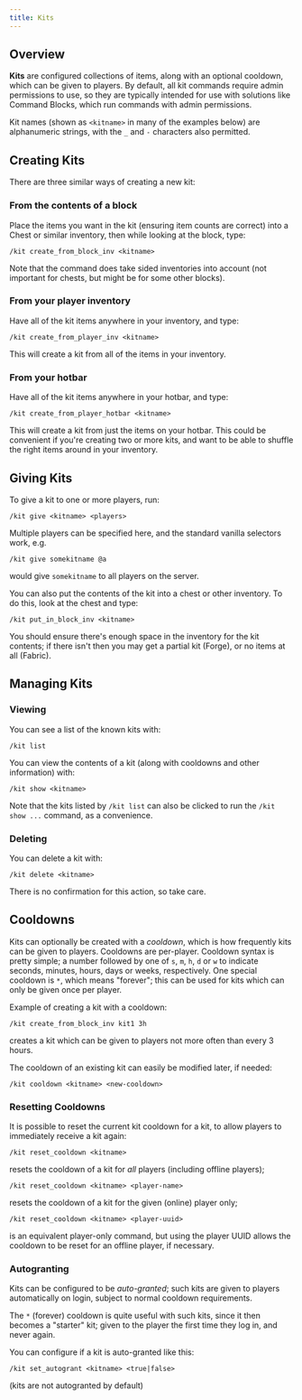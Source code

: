 ```yaml
---
title: Kits
---
```


## Overview

**Kits** are configured collections of items, along with an optional cooldown, which can be given to players. By default, all kit commands require admin permissions to use, so they are typically intended for use with solutions like Command Blocks, which run commands with admin permissions.

Kit names (shown as `<kitname>` in many of the examples below) are alphanumeric strings, with the `_` and `-` characters also permitted.

## Creating Kits

There are three similar ways of creating a new kit:

### From the contents of a block

Place the items you want in the kit (ensuring item counts are correct) into a Chest or similar inventory, then while looking at the block, type:

`/kit create_from_block_inv <kitname>`

Note that the command does take sided inventories into account (not important for chests, but might be for some other blocks).

### From your player inventory

Have all of the kit items anywhere in your inventory, and type:

`/kit create_from_player_inv <kitname>`

This will create a kit from all of the items in your inventory.

### From your hotbar

Have all of the kit items anywhere in your hotbar, and type:

`/kit create_from_player_hotbar <kitname>`

This will create a kit from just the items on your hotbar. This could be convenient if you're creating two or more kits, and want to be able to shuffle the right items around in your inventory.

## Giving Kits

To give a kit to one or more players, run:

`/kit give <kitname> <players>`

Multiple players can be specified here, and the standard vanilla selectors work, e.g.

`/kit give somekitname @a`

would give `somekitname` to all players on the server.

You can also put the contents of the kit into a chest or other inventory. To do this, look at the chest and type:

`/kit put_in_block_inv <kitname>`

You should ensure there's enough space in the inventory for the kit contents; if there isn't then you may get a partial kit (Forge), or no items at all (Fabric).

## Managing Kits

### Viewing

You can see a list of the known kits with:

`/kit list`

You can view the contents of a kit (along with cooldowns and other information) with:

`/kit show <kitname>`

Note that the kits listed by `/kit list` can also be clicked to run the `/kit show ...` command, as a convenience.

### Deleting

You can delete a kit with:

`/kit delete <kitname>`

There is no confirmation for this action, so take care.

## Cooldowns

Kits can optionally be created with a _cooldown_, which is how frequently kits can be given to players. Cooldowns are per-player. Cooldown syntax is pretty simple; a number followed by one of `s`, `m`, `h`, `d` or `w` to indicate seconds, minutes, hours, days or weeks, respectively.  One special cooldown is `*`, which means "forever"; this can be used for kits which can only be given once per player.

Example of creating a kit with a cooldown:

`/kit create_from_block_inv kit1 3h`

creates a kit which can be given to players not more often than every 3 hours.

The cooldown of an existing kit can easily be modified later, if needed:

`/kit cooldown <kitname> <new-cooldown>`

### Resetting Cooldowns

It is possible to reset the current kit cooldown for a kit, to allow players to immediately receive a kit again:

`/kit reset_cooldown <kitname>`

resets the cooldown of a kit for _all_ players (including offline players);

`/kit reset_cooldown <kitname> <player-name>`

resets the cooldown of a kit for the given (online) player only;

`/kit reset_cooldown <kitname> <player-uuid>`

is an equivalent player-only command, but using the player UUID allows the cooldown to be reset for an offline player, if necessary.

### Autogranting

Kits can be configured to be _auto-granted_; such kits are given to players automatically on login, subject to normal cooldown requirements.

The `*` (forever) cooldown is quite useful with such kits, since it then becomes a "starter" kit; given to the player the first time they log in, and never again.

You can configure if a kit is auto-granted like this:

`/kit set_autogrant <kitname> <true|false>`

(kits are not autogranted by default)
